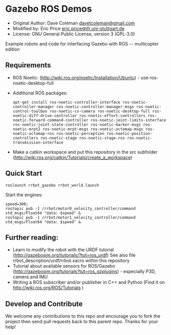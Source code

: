 # Gazebo ROS Demos

* Original Author: Dave Coleman <davetcoleman@gmail.com>
* Modified by: Eric Price <eric.price@ifr.uni-stuttgart.de>
* License: GNU General Public License, version 3 (GPL-3.0)

Example robots and code for interfacing Gazebo with ROS -- multicopter edition

## Requirements

* ROS Noetic: (http://wiki.ros.org/noetic/Installation/Ubuntu) - use ros-noetic-desktop-full
* Additional ROS packages:

      apt-get install ros-noetic-controller-interface ros-noetic-controller-manager ros-noetic-controller-manager-msgs ros-noetic-control-toolbox ros-noetic-cv-camera ros-noetic-desktop-full ros-noetic-diff-drive-controller ros-noetic-effort-controllers ros-noetic-forward-command-controller ros-noetic-joint-limits-interface ros-noetic-joint-state-controller ros-noetic-marker-msgs ros-noetic-mrpt2 ros-noetic-mrpt-msgs ros-noetic-octomap-msgs ros-noetic-octomap-ros ros-noetic-perception ros-noetic-position-controllers ros-noetic-stage ros-noetic-stage-ros ros-noetic-transmission-interface

* Make a catkin workspace and put this repository in the src subfolder (http://wiki.ros.org/catkin/Tutorials/create_a_workspace)

## Quick Start

    roslaunch rrbot_gazebo rrbot_world.launch

Start the engines:

    speed=300;
    rostopic pub -1 /rrbot/motor0_velocity_controller/command std_msgs/Float64 "data: $speed" &
    rostopic pub -1 /rrbot/motor1_velocity_controller/command std_msgs/Float64 "data: $speed" &

## Further reading:

* Learn to modify the robot with the URDF tutorial (http://gazebosim.org/tutorials/?tut=ros_urdf) See also file rrbot_description/urdf/rrbot.xacro within this repository 
* Tutorial about available sensors for ROS/Gazebo (http://gazebosim.org/tutorials?tut=ros_gzplugins) - especially P3D, camera and IMU
* Writing a ROS subscriber and/or publisher in C++ and Python (Find it on http://wiki.ros.org/ROS/Tutorials )

## Develop and Contribute

We welcome any contributions to this repo and encourage you to fork the project then send pull requests back to this parent repo. Thanks for your help!
